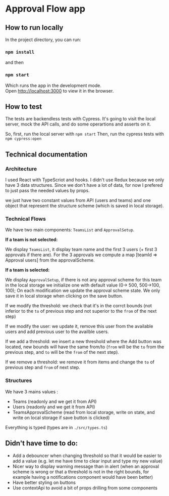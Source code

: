 # Approval Flow app

## How to run locally

In the project directory, you can run:

### `npm install`
and then
### `npm start`
Which runs the app in the development mode.<br />
Open [http://localhost:3000](http://localhost:3000) to view it in the browser.

## How to test

The tests are backendless tests with Cypress.
It's going to visit the local server, mock the API calls, and do some operartions and asserts on it.


So, first, run the local server with `npm start`
Then, run the cypress tests with `npm cypress:open`

## Technical documentation

### Architecture

I used React with TypeScriot and hooks.
I didn't use Redux because we only have 3 data structures. Since we don't have a lot of data, for now I prefered to just pass the needed values by props.



we just have two constant values from API (users and teams) and one object that represent the structure scheme (which is saved in local storage).


### Technical Flows

We have two main components: `TeamsList` and `ApprovalSetup`.

**If a team is not selected:**

We display `TeamsList`, it display team name and the first 3 users (+ first 3 approvals if there are).
For the 3 approvals we compute a map [teamId => Approval users] from the approvalScheme.

**If a team is selected:**

We display `ApprovalSetup`, if there is not any approval scheme for this team in the local storage we initialize one with default value (0-> 500, 500->100, 100);
On each modification we update the approval scheme state. We only save it in local storage when clicking on the save button.

If we modify the threshold: we check that it's in the corrct bounds (not inferior to the `to` of previous step and not superior to the `from` of the next step)

If we modify the user: we update it, remove this user from the available users and add previous user to the availble users.

If we add a threshold: we insert a new threshold where the Add button was located, new bounds will have the same from/to (`from` will be the `to` from the previous step, and `to` will be the `from` of the next step).

If we remove a threshold: we remove it from items and change the `to` of previous step and `from` of next step.


### Structures

We have 3 mains values :

* Teams (readonly and we get it from API)
* Users (readonly and we get it from API)
* TeamsApprovalScheme (read from local storage, write on state, and write on local storage if save button is clicked)

Everything is typed (types are in `./src/types.ts`)

## Didn't have time to do:

 * Add a debouncer when changing threshold so that it would be easier to add a value (e.g. let me have time to clear input and type my new value)
 * Nicer way to display warning message than in alert (when an approval scheme is wrong or that a threshold is not in the right bounds, for example having a notifications component would have been better)
 * Have better styling on buttons
 * Use contextApi to avoid a bit of props drilling from some components